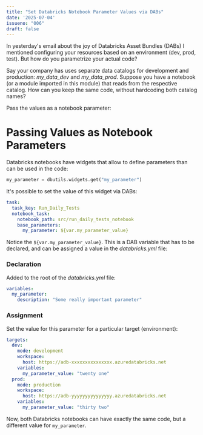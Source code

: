 ```yaml
---
title: "Set Databricks Notebook Parameter Values via DABs"
date: '2025-07-04'
issueno: "006"
draft: false
---
```

In yesterday's email about the joy of Databricks Asset Bundles (DABs) I mentioned configuring your resources based on an environment (dev, prod, test). But how do you parametrize your actual code?

Say your company has uses separate data catalogs for development and production: *my_data_dev* and *my_data_prod*. Suppose you have a notebook (or a module imported in this module) that reads from the respective catalog. How can you keep the same code, without hardcoding both catalog names?

Pass the values as a notebook parameter:

# Passing Values as Notebook Parameters

Databricks notebooks have widgets that allow to define parameters than can be used in the code:

```python
my_parameter = dbutils.widgets.get("my_parameter")
```

It's possible to set the value of this widget via DABs:

```yaml
task:
  task_key: Run_Daily_Tests
  notebook_task:
    notebook_path: src/run_daily_tests_notebook
    base_parameters:
      my_parameter: ${var.my_parameter_value}
```

Notice the `${var.my_parameter_value}`. This is a DAB variable that has to be declared, and can be assigned a value in the *databricks.yml* file:

### Declaration

Added to the root of the *databricks.yml* file:

```yaml
variables:
  my_parameter:
    description: "Some really important parameter"
```

### Assignment

Set the value for this parameter for a particular target (environment):

```yaml
targets:
  dev:
    mode: development
    workspace:
      host: https://adb-xxxxxxxxxxxxxxx.azuredatabricks.net
    variables:
      my_parameter_value: "twenty one"
  prod:
    mode: production
    workspace:
      host: https://adb-yyyyyyyyyyyyyyy.azuredatabricks.net
    variables:
      my_parameter_value: "thirty two"
```

Now, both Databricks notebooks can have exactly the same code, but a different value for `my_parameter`.
